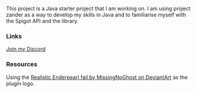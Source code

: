[logo]: https://i.imgur.com/QJmkXlw.png

This project is a Java starter project that I am working on. I am using project zander as a way to develop my skills in Java and to familiarise myself with the Spigot API and the library.

### Links
[Join my Discord](http://bit.ly/mancavediscord)

### Resources
Using the [Realistic Enderpearl fail by MissingNoGhost on DeviantArt]() as the plugin logo.
